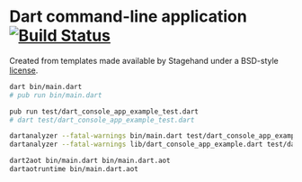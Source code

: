 # Dart command-line application [![Build Status](https://travis-ci.org/daggerok/dart-console-app-example.svg?branch=master)](https://travis-ci.org/daggerok/dart-console-app-example)

Created from templates made available by Stagehand under a BSD-style
[license](https://github.com/dart-lang/stagehand/blob/master/LICENSE).

```bash
dart bin/main.dart
# pub run bin/main.dart
```

```bash
pub run test/dart_console_app_example_test.dart
# dart test/dart_console_app_example_test.dart
```

```bash
dartanalyzer --fatal-warnings bin/main.dart test/dart_console_app_example_test.dart
dartanalyzer --fatal-warnings lib/dart_console_app_example.dart test/dart_console_app_example_test.dart
```

```bash
dart2aot bin/main.dart bin/main.dart.aot
dartaotruntime bin/main.dart.aot
```

